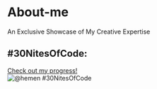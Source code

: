 # About-me
An Exclusive Showcase of My Creative Expertise
## #30NitesOfCode:
  [Check out my progress!](https://www.codedex.io/@hemen/30-nites-of-code)  
  ![@hemen #30NitesOfCode](https://www.codedex.io/api/petStatus?user=hemen)

